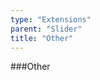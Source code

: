```yaml
---
type: "Extensions"
parent: "Slider"
title: "Other"
---
```


###Other

<demo>
  <demovanilla src="inline/demos/slider/other">
  </demovanilla>
</demo>
